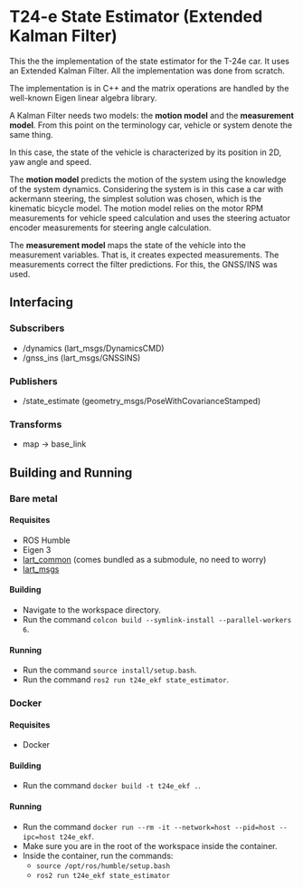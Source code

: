 # T24-e State Estimator (Extended Kalman Filter)

This the the implementation of the state estimator for the T-24e car. It uses an Extended Kalman Filter. All the implementation was done from scratch.

The implementation is in C++ and the matrix operations are handled by the well-known Eigen linear algebra library.

A Kalman Filter needs two models: the **motion model** and the **measurement model**. From this point on the terminology car, vehicle or system denote the same thing.

In this case, the state of the vehicle is characterized by its position in 2D, yaw angle and speed.

The **motion model** predicts the motion of the system using the knowledge of the system dynamics. Considering the system is in this case a car with ackermann steering, the simplest solution was chosen, which is the kinematic bicycle model. 
The motion model relies on the motor RPM measurements for vehicle speed calculation and uses the steering actuator encoder measurements for steering angle calculation.

The **measurement model** maps the state of the vehicle into the measurement variables. That is, it creates expected measurements. The measurements correct the filter predictions. For this, the GNSS/INS was used.

## Interfacing
### Subscribers
- /dynamics (lart_msgs/DynamicsCMD)
- /gnss_ins (lart_msgs/GNSSINS)

### Publishers
- /state_estimate (geometry_msgs/PoseWithCovarianceStamped)

### Transforms
- map -> base_link

## Building and Running

### Bare metal
#### Requisites
- ROS Humble
- Eigen 3
- [lart_common](https://github.com/FSLART/lart_common) (comes bundled as a submodule, no need to worry)
- [lart_msgs](https://github.com/FSLART/lart_msgs)

#### Building
- Navigate to the workspace directory.
- Run the command ```colcon build --symlink-install --parallel-workers 6```.

#### Running
- Run the command ```source install/setup.bash```.
- Run the command ```ros2 run t24e_ekf state_estimator```.

### Docker
#### Requisites
- Docker

#### Building
- Run the command ```docker build -t t24e_ekf .```.

#### Running
- Run the command ```docker run --rm -it --network=host --pid=host --ipc=host t24e_ekf```.
- Make sure you are in the root of the workspace inside the container.
- Inside the container, run the commands:
    - ```source /opt/ros/humble/setup.bash```
    - ```ros2 run t24e_ekf state_estimator```

